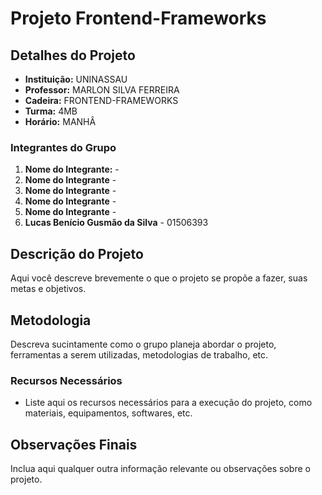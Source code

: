# Projeto Frontend-Frameworks

## Detalhes do Projeto

- **Instituição:** UNINASSAU
- **Professor:** MARLON SILVA FERREIRA
- **Cadeira:** FRONTEND-FRAMEWORKS
- **Turma:** 4MB
- **Horário:** MANHÂ

### Integrantes do Grupo

1. **Nome do Integrante:** - 
2. **Nome do Integrante** - 
3. **Nome do Integrante** - 
4. **Nome do Integrante** - 
5. **Nome do Integrante** - 
6. **Lucas Benício Gusmão da Silva** - 01506393

## Descrição do Projeto

Aqui você descreve brevemente o que o projeto se propõe a fazer, suas metas e objetivos.

## Metodologia

Descreva sucintamente como o grupo planeja abordar o projeto, ferramentas a serem utilizadas, metodologias de trabalho, etc.

### Recursos Necessários

- Liste aqui os recursos necessários para a execução do projeto, como materiais, equipamentos, softwares, etc.

## Observações Finais

Inclua aqui qualquer outra informação relevante ou observações sobre o projeto.